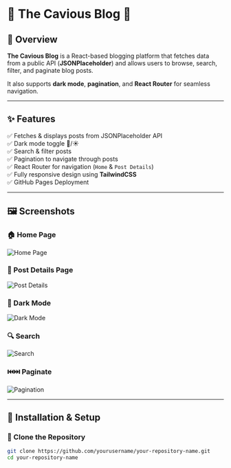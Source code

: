 # 📰 The Cavious Blog 🚀


## 📌 Overview
**The Cavious Blog** is a React-based blogging platform that fetches data from a public API (**JSONPlaceholder**) and allows users to browse, search, filter, and paginate blog posts. 

It also supports **dark mode**, **pagination**, and **React Router** for seamless navigation.

---

## ✨ Features
✅ Fetches & displays posts from JSONPlaceholder API  
✅ Dark mode toggle 🌙/☀️  
✅ Search & filter posts  
✅ Pagination to navigate through posts  
✅ React Router for navigation (`Home` & `Post Details`)  
✅ Fully responsive design using **TailwindCSS**  
✅ GitHub Pages Deployment  

---

## 🖼 Screenshots

### **🏠 Home Page**
![Home Page](./screenshots/home-1.png)

### **📜 Post Details Page**
![Post Details](./screenshots/post-details.png)

### **🌙 Dark Mode**
![Dark Mode](./screenshots/dark-mode.png)

### **🔍 Search**
![Search](./screenshots/search.png)

### **⏮️⏭️ Paginate**
![Pagination](./screenshots/pagination.png)

---

## 🚀 Installation & Setup

### **🔹 Clone the Repository**
```bash
git clone https://github.com/yourusername/your-repository-name.git
cd your-repository-name

